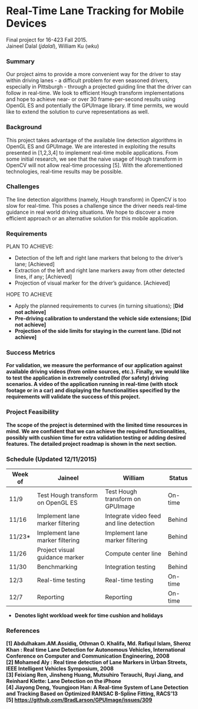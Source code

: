 # Real-Time Lane Tracking for Mobile Devices
Final project for 16-423 Fall 2015. <br>
Jaineel Dalal (*jdalal*), William Ku (*wku*)

### Summary
Our project aims to provide a more convenient way for the driver to stay within driving lanes - a difficult problem for even seasoned drivers, especially in Pittsburgh - through a projected guiding line that the driver can follow in real-time. We look to efficient Hough transform implementations and hope to achieve near- or over 30 frame-per-second results using OpenGL ES and potentially the GPUImage library. If time permits, we would like to extend the solution to curve representations as well.

### Background
This project takes advantage of the available line detection algorithms in OpenGL ES and GPUImage. We are interested in exploiting the results presented in [1,2,3,4] to implement real-time mobile applications. From some initial research, we see that the naive usage of Hough transform in OpenCV will not allow real-time processing [5]. With the aforementioned technologies, real-time results may be possible.

### Challenges
The line detection algorithms (namely, Hough transform) in OpenCV is too slow for real-time. This poses a challenge since the driver needs real-time guidance in real world driving situations. We hope to discover a more efficient approach or an alternative solution for this mobile application.

### Requirements
PLAN TO ACHIEVE:
- Detection of the left and right lane markers that belong to the driver’s lane; [Achieved]
- Extraction of the left and right lane markers away from other detected lines, if any;  [Achieved]
- Projection of visual marker for the driver’s guidance.  [Achieved]

HOPE TO ACHIEVE
- Apply the planned requirements to curves (in turning situations); [<strong>Did not achieve]
- Pre-driving calibration to understand the vehicle side extensions; [Did not achieve]
- Projection of the side limits for staying in the current lane. [Did not achieve]

### Success Metrics
For validation, we measure the performance of our application against available driving videos (from online sources, etc.). Finally, we would like to test the application in extremely controlled (for safety) driving scenarios. A video of the application running in real-time (with stock footage or in a car) and displaying the functionalities specified by the requirements will validate the success of this project.

### Project Feasibility
The scope of the project is determined with the limited time resources in mind. We are confident that we can achieve the required functionalities, possibly with cushion time for extra validation testing or adding desired features. The detailed project roadmap is shown in the next section.

### Schedule (Updated 12/11/2015)
| Week of | Jaineel | William | Status |
|---------|---------|---------|---------|
| 11/9 | Test Hough transform on OpenGL ES | Test Hough transform on GPUImage | On-time
| 11/16 | Implement lane marker filtering | Integrate video feed and line detection | Behind
| 11/23* | Implement lane marker filtering | Implement lane marker filtering | Behind
| 11/26 | Project visual guidance marker | Compute center line | Behind
| 11/30 | Benchmarking | Integration testing | Behind
| 12/3 | Real-time testing | Real-time testing | On-time
| 12/7 | Reporting | Reporting | On-time
* Denotes light workload week for time cushion and holidays

### References
[1] Abdulhakam.AM.Assidiq, Othman O. Khalifa, Md. Rafiqul Islam, Sheroz Khan : Real time Lane Detection for Autonomous Vehicles, International Conference on Computer and Communication Engineering, 2008 <br>
[2] Mohamed Aly : Real time detection of Lane Markers in Urban Streets, IEEE Intelligent Vehicles Symposium, 2008 <br>
[3] Feixiang Ren, Jinsheng Huang, Mutsuhiro Terauchi, Ruyi Jiang, and Reinhard Klette: Lane Detection on the iPhone <br>
[4] Jiayong Deng, Youngjoon Han: A Real-time System of Lane Detection and Tracking Based on Optimized RANSAC B-Spline Fitting, RACS’13 <br>
[5] https://github.com/BradLarson/GPUImage/issues/309

